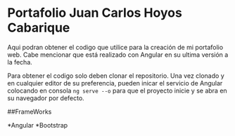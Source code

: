 # Portafolio **Juan Carlos Hoyos Cabarique**

Aqui podran obtener el codigo que utilice para la creación de mi portafolio web.
Cabe mencionar que está realizado con Angular en su ultima versión a la fecha.

Para obtener el codigo solo deben clonar el repositorio.
Una vez clonado y en cualquier editor de su preferencia, pueden inicar el servicio de Angular colocando en consola `ng serve --o` para que el proyecto inicie y se abra en su navegador por defecto.

##FrameWorks

*Angular
*Bootstrap
